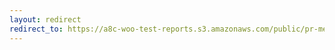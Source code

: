 ```yaml
---
layout: redirect
redirect_to: https://a8c-woo-test-reports.s3.amazonaws.com/public/pr-merge/39150/e2e/index.html
---
```

